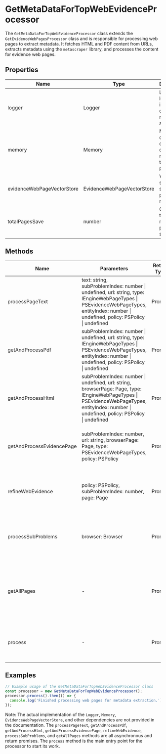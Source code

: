 # GetMetaDataForTopWebEvidenceProcessor

The `GetMetaDataForTopWebEvidenceProcessor` class extends the `GetEvidenceWebPagesProcessor` class and is responsible for processing web pages to extract metadata. It fetches HTML and PDF content from URLs, extracts metadata using the `metascraper` library, and processes the content for evidence web pages.

## Properties

| Name                          | Type   | Description               |
|-------------------------------|--------|---------------------------|
| logger                        | Logger | Logger for logging information, debug messages, and errors. |
| memory                        | Memory | Memory object containing data relevant to the processor. |
| evidenceWebPageVectorStore    | EvidenceWebPageVectorStore | Vector store for saving web page metadata. |
| totalPagesSave                | number | Counter for the total number of pages saved. |

## Methods

| Name                          | Parameters                                                                 | Return Type | Description                 |
|-------------------------------|----------------------------------------------------------------------------|-------------|-----------------------------|
| processPageText               | text: string, subProblemIndex: number \| undefined, url: string, type: IEngineWebPageTypes \| PSEvidenceWebPageTypes, entityIndex: number \| undefined, policy: PSPolicy \| undefined | Promise<void> | Processes the text of a web page to extract metadata and save it. |
| getAndProcessPdf              | subProblemIndex: number \| undefined, url: string, type: IEngineWebPageTypes \| PSEvidenceWebPageTypes, entityIndex: number \| undefined, policy: PSPolicy \| undefined | Promise<void> | Fetches and processes a PDF from a URL to extract text and metadata. |
| getAndProcessHtml             | subProblemIndex: number \| undefined, url: string, browserPage: Page, type: IEngineWebPageTypes \| PSEvidenceWebPageTypes, entityIndex: number \| undefined, policy: PSPolicy \| undefined | Promise<void> | Fetches and processes HTML content from a URL to extract metadata. |
| getAndProcessEvidencePage     | subProblemIndex: number, url: string, browserPage: Page, type: PSEvidenceWebPageTypes, policy: PSPolicy | Promise<boolean> | Determines the type of content (PDF or HTML) and processes it accordingly. |
| refineWebEvidence             | policy: PSPolicy, subProblemIndex: number, page: Page | Promise<void> | Refines web evidence by processing web pages and extracting metadata. |
| processSubProblems            | browser: Browser | Promise<void> | Processes sub-problems by refining web evidence for each. |
| getAllPages                   | - | Promise<void> | Launches a browser and processes all sub-problems to extract metadata from web pages. |
| process                       | - | Promise<void> | Main entry point for the processor to start processing web pages. |

## Examples

```typescript
// Example usage of the GetMetaDataForTopWebEvidenceProcessor class
const processor = new GetMetaDataForTopWebEvidenceProcessor();
processor.process().then(() => {
  console.log('Finished processing web pages for metadata extraction.');
});
```

Note: The actual implementation of the `Logger`, `Memory`, `EvidenceWebPageVectorStore`, and other dependencies are not provided in the documentation. The `processPageText`, `getAndProcessPdf`, `getAndProcessHtml`, `getAndProcessEvidencePage`, `refineWebEvidence`, `processSubProblems`, and `getAllPages` methods are all asynchronous and return promises. The `process` method is the main entry point for the processor to start its work.